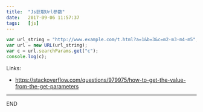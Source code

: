 ```yaml
---
title:  "Js获取Url参数"
date:   2017-09-06 11:57:37
tags:   [js]
---
```

```js
var url_string = "http://www.example.com/t.html?a=1&b=3&c=m2-m3-m4-m5";
var url = new URL(url_string);
var c = url.searchParams.get("c");
console.log(c);
```

Links:
- https://stackoverflow.com/questions/979975/how-to-get-the-value-from-the-get-parameters

---
END

